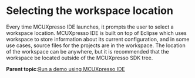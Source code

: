 # Selecting the workspace location 

Every time MCUXpresso IDE launches, it prompts the user to select a workspace location. MCUXpresso IDE is built on top of Eclipse which uses workspace to store information about its current configuration, and in some use cases, source files for the projects are in the workspace. The location of the workspace can be anywhere, but it is recommended that the workspace be located outside of the MCUXpresso SDK tree.

**Parent topic:**[Run a demo using MCUXpresso IDE](../topics/running_a_demo_using_mcuxpresso_ide.md)

